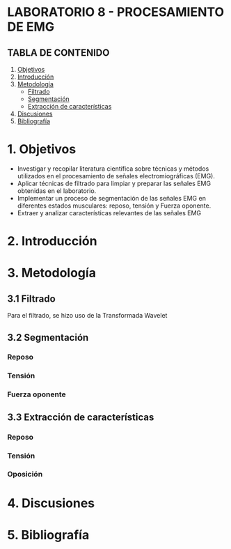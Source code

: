# LABORATORIO 8 - PROCESAMIENTO DE EMG
## TABLA DE CONTENIDO

1. [Objetivos](#id1)
2. [Introducción](#id2)
3. [Metodología](#id3)
   - [Filtrado](#id4)
   - [Segmentación](#id5)
   - [Extracción de características](#id6)
4. [Discusiones](#id7)
5. [Bibliografía](#id8)

# 1. Objetivos <a name="id1"></a>
   - Investigar y recopilar literatura científica sobre técnicas y métodos utilizados en el procesamiento de señales electromiográficas (EMG).
   - Aplicar técnicas de filtrado para limpiar y preparar las señales EMG obtenidas en el laboratorio.
   - Implementar un proceso de segmentación de las señales EMG en diferentes estados musculares: reposo, tensión y Fuerza oponente.
   - Extraer y analizar características relevantes de las señales EMG
# 2. Introducción<a name="id2"></a>
   

# 3. Metodología <a name="id3"></a>
## 3.1 Filtrado <a name="id4"></a>

Para el filtrado, se hizo uso de la Transformada Wavelet

## 3.2 Segmentación <a name="id5"></a>

### Reposo

### Tensión

### Fuerza oponente

## 3.3 Extracción de características <a name="id6"></a>

### Reposo

### Tensión

### Oposición

# 4. Discusiones <a name="id7"></a>

# 5. Bibliografía <a name="id8"></a>
